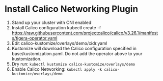 # Install Calico Networking Plugin
1. Stand up your cluster with CNI enabled
2. Install Calico configuration
kubectl create -f https://raw.githubusercontent.com/projectcalico/calico/v3.26.1/manifests/tigera-operator.yaml
3. Edit calico-kustomize/overlays/demo/cidr.yaml 
4. Kustomize will download the Calico configuration specified in base/kustomization.yaml. Do not add the operator above to your kustomization.
5. Dry run:
`kubectl kustomize calico-kustomize/overlays/demo`
6. Enable Calico Networking:
`kubectl apply -k calico-kustomize/overlays/demo`
